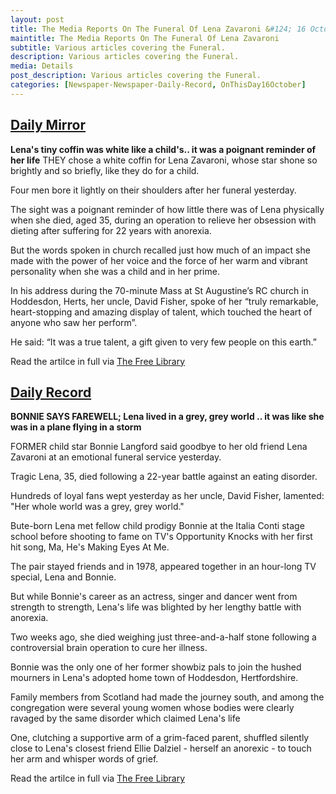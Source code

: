 ```yaml
---
layout: post
title: The Media Reports On The Funeral Of Lena Zavaroni &#124; 16 October 1999
maintitle: The Media Reports On The Funeral Of Lena Zavaroni
subtitle: Various articles covering the Funeral.
description: Various articles covering the Funeral.
media: Details
post_description: Various articles covering the Funeral.
categories: [Newspaper-Newspaper-Daily-Record, OnThisDay16October]
---
```


<h2 id="daily-mirror"><a href="#daily-mirror">Daily Mirror</a></h2>
<Strong>Lena's tiny coffin was white like a child's.. it was a poignant reminder of her life</strong>
THEY chose a white coffin for Lena Zavaroni, whose star shone so brightly and so briefly, like they do for a child.

Four men bore it lightly on their shoulders after her funeral yesterday.

The sight was a poignant reminder of how little there was of Lena physically when she died, aged 35, during an operation to relieve her obsession with dieting after suffering for 22 years with anorexia.

But the words spoken in church recalled just how much of an impact she made with the power of her voice and the force of her warm and vibrant personality when she was a child and in her prime.

In his address during the 70-minute Mass at St Augustine’s RC church in Hoddesdon, Herts, her uncle, David Fisher, spoke of her “truly remarkable, heart-stopping and amazing display of talent, which touched the heart of anyone who saw her perform”.

He said: “It was a true talent, a gift given to very few people on this earth.”

Read the artilce in full via [The Free Library](https://www.thefreelibrary.com/Lena%27s+tiny+coffin+was+white+like+a+child%27s..+it+was+a+poignant...-a060333467)

<h2 id="daily-record"><a href="#daily-record">Daily Record</a></h2>
<strong>BONNIE SAYS FAREWELL; Lena lived in a grey, grey world .. it was like she was in a plane flying in a storm</strong>

FORMER child star Bonnie Langford said goodbye to her old friend Lena Zavaroni at an emotional funeral service yesterday.

Tragic Lena, 35, died following a 22-year battle against an eating disorder.

Hundreds of loyal fans wept yesterday as her uncle, David Fisher, lamented: "Her whole world was a grey, grey world."

Bute-born Lena met fellow child prodigy Bonnie at the Italia Conti stage school before shooting to fame on TV's Opportunity Knocks with her first hit song, Ma, He's Making Eyes At Me.

The pair stayed friends and in 1978, appeared together in an hour-long TV special, Lena and Bonnie.

But while Bonnie's career as an actress, singer and dancer went from strength to strength, Lena's life was blighted by her lengthy battle with anorexia.

Two weeks ago, she died weighing just three-and-a-half stone following a controversial brain operation to cure her illness.

Bonnie was the only one of her former showbiz pals to join the hushed mourners in Lena's adopted home town of Hoddesdon, Hertfordshire.

Family members from Scotland had made the journey south, and among the congregation were several young women whose bodies were clearly ravaged by the same disorder which claimed Lena's life

One, clutching a supportive arm of a grim-faced parent, shuffled silently close to Lena's closest friend Ellie Dalziel - herself an anorexic - to touch her arm and whisper words of grief.

Read the artilce in full via [The Free Library](https://www.thefreelibrary.com/BONNIE+SAYS+FAREWELL%3b+Lena+lived+in+a+grey%2c+grey+world+..+it+was+like...-a060329885)

